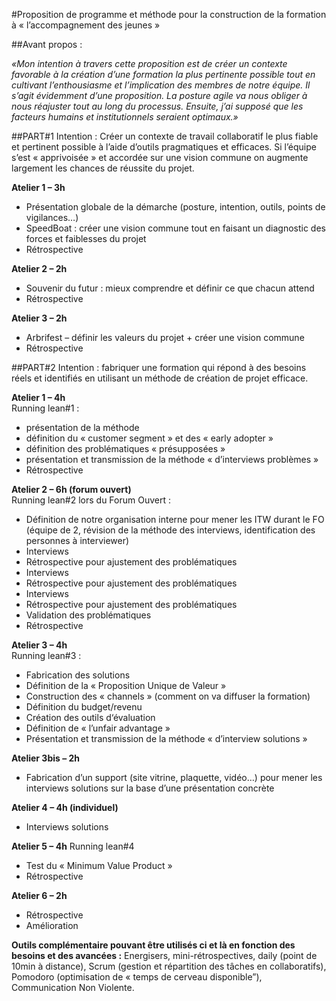 #Proposition de programme et méthode pour la construction de la formation à « l’accompagnement des jeunes »


##Avant propos :

*«Mon intention à travers cette proposition est de créer un contexte favorable à la création d’une formation la plus pertinente possible tout en cultivant l’enthousiasme et l’implication des membres de notre équipe.
Il s’agit évidemment d’une proposition. La posture agile va nous obliger à nous réajuster tout au long du processus. Ensuite, j’ai supposé que les facteurs humains et institutionnels seraient optimaux.»*


##PART#1
Intention : Créer un contexte de travail collaboratif le plus fiable et pertinent possible à l’aide d’outils pragmatiques et efficaces. Si l’équipe s’est « apprivoisée » et accordée sur une vision commune on augmente largement les chances de réussite du projet.

**Atelier 1 – 3h**
- Présentation globale de la démarche (posture, intention, outils, points de vigilances…)
- SpeedBoat : créer une vision commune tout en faisant un diagnostic des forces et faiblesses du projet
- Rétrospective

**Atelier 2 –  2h**
- Souvenir du futur : mieux comprendre et définir ce que chacun attend
- Rétrospective

**Atelier 3 – 2h**
- Arbrifest – définir les valeurs du projet + créer une vision commune
- Rétrospective

##PART#2
Intention : fabriquer une formation qui répond à des besoins réels et identifiés en utilisant un méthode de création de projet efficace.

**Atelier 1 – 4h**  
Running lean#1 :
- présentation de la méthode
- définition du « customer segment » et des « early adopter »
- définition des problématiques « présupposées »
- présentation et transmission de la méthode « d’interviews problèmes »
- Rétrospective

**Atelier 2 – 6h (forum ouvert)**  
Running lean#2 lors du Forum Ouvert :
- Définition de notre organisation interne pour mener les ITW durant le FO (équipe de 2, révision de la méthode des interviews, identification des personnes à interviewer)
- Interviews
- Rétrospective pour ajustement des problématiques
- Interviews
- Rétrospective pour ajustement des problématiques
- Interviews
- Rétrospective pour ajustement des problématiques
- Validation des problématiques
- Rétrospective

**Atelier 3 – 4h**  
Running lean#3 :
- Fabrication des solutions
- Définition de la « Proposition Unique de Valeur »
- Construction des « channels » (comment on va diffuser la formation)
- Définition du budget/revenu
- Création des outils d‘évaluation
- Définition de « l’unfair advantage »
- Présentation et transmission de la méthode « d’interview solutions »


**Atelier 3bis – 2h**
- Fabrication d’un support (site vitrine, plaquette, vidéo…) pour mener les interviews solutions sur la base d’une présentation concrète


**Atelier 4 – 4h (individuel)**
- Interviews solutions


**Atelier 5 – 4h**
Running lean#4
- Test du « Minimum Value Product »
- Rétrospective

**Atelier 6 – 2h**
- Rétrospective
- Amélioration

**Outils complémentaire pouvant être utilisés ci et là en fonction des besoins et des avancées :** Energisers, mini-rétrospectives, daily (point de 10min à distance), Scrum (gestion et répartition des tâches en collaboratifs), Pomodoro (optimisation de « temps de cerveau disponible”), Communication Non Violente.
